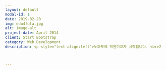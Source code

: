 ```yaml
---
layout: default
modal-id: 1
date: 2019-02-20
img: edu4futa.jpg
alt: image-alt
project-date: April 2014
client: Start Bootstrap
category: Web Development
description: <p style="text-align:left">노화도에 학원미교가 시작됩니다. <br>2019년 3월에 개강하는 학원 설명회에 초대합니다. <br><br><b>수학 - 2019.02.21.목.PM7. 노화청소년문화의집 <br>코딩 - 2019.02.26.화.PM7. 노화청소년문화의집 <b><br><br>자세한 내용은 밴드의 공지사항을 참고해 주세요. <a href="https://band.us/band/74230925/post/15"><b>학원 미교 설명회</b></a></p>



---
```


